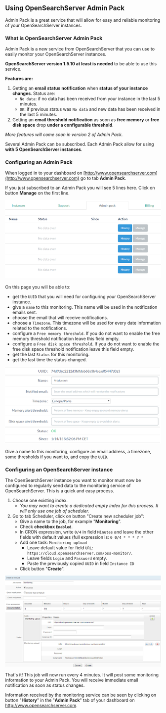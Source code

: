 ## Using OpenSearchServer Admin Pack

Admin Pack is a great service that will allow for easy and reliable monitoring of your OpenSearchServer instances.

### What is OpenSearchServer Admin Pack

Admin Pack is a new service from OpenSearchServer that you can use to easily monitor your OpenSearchServer instances.

**OpenSearchServer version 1.5.10 at least is needed** to be able to use this service.

**Features are:**

1. Getting an **email status notification** when **status of your instance changes**. Status are:
    * `No data`: if no data has been received from your instance in the last 5 minutes.
    * `OK`: if previous status was `No data` and new data has been received in the last 5 minutes.
2. Getting an **email threshold notification** as soon as **free memory** or **free disk space** drop **under a configurable threshold**.

_More features will come soon in version 2 of Admin Pack._

Several Admin Pack can be subscribed. Each Admin Pack allow for using **with 5 OpenSearchServer instances**.

### Configuring an Admin Pack

When logged in to your dashboard on [http://www.opensearchserver.com](http://www.opensearchserver.com) go to tab **Admin Pack**.

If you just subscribed to an Admin Pack you will see 5 lines here. Click on button **Manage** on the first line.

![List](oss_monitor_list.png)

On this page you will be able to:

* get the `UUID` that you will need for configuring your OpenSearchServer instance.
* give a `name` to this monitoring. This name will be used in the notification emails sent.
* choose the email that will receive notifications.
* choose a `Timezone`. This timezone will be used for every date information related to the notifications.
* configure a `Free memory threshold`. If you do not want to enable the free memory threshold notification leave this field empty.
* configure a `Free disk space threshold`. If you do not want to enable the free disk space threshold notification leave this field empty.
* get the last `Status` for this monitoring.
* get the last time the status changed.

![Edit a monitoring](oss_monitor_edit.png)

Give a name to this monitoring, configure an email address, a timezone, some thresholds if you want to, and copy the `UUID`.

### Configuring an OpenSearchServer instance

The OpenSearchServer instance you want to monitor must now be configured to regularly send data to the monitoring service of OpenSearchServer. This is a quick and easy process.

1. Choose one existing index. 
    * _You may want to create a dedicated empty index for this process. It will only use one job of scheduler._
2. Go to tab Scheduler, click on button "Create new scheduler job":
	* Give a name to the job, for example "**Monitoring**".
	* Check **checkbox `Enabled`**.
	* In CRON expression, write `0/4` in field `Minutes` and leave the other fields with default values (full expression is: `0 0/4 * * * ? *`
	* Add one task: `Monitoring upload`
		* Leave default value for field `URL`: `https://cloud.opensearchserver.com/oss-monitor/`.
		* Leave fields `Login` and `Password` empty.  
		* Paste the previously copied `UUID` in field `Instance ID`
	* Click button "**Create**".

![Creating job](oss_job_monitor.png)

That's it! This job will now run every 4 minutes. It will post some monitoring information to your Admin Pack. You will receive immediate email notification as soon as status changes.  

Information received by the monitoring service can be seen by clicking on button "**History**" in the "**Admin Pack**" tab of your dashboard on http://www.opensearchserver.com.